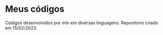 # Meus códigos
 Códigos desenvolvidos por min em diversas linguagens.
 Repositório criado em 15/02/2023.
